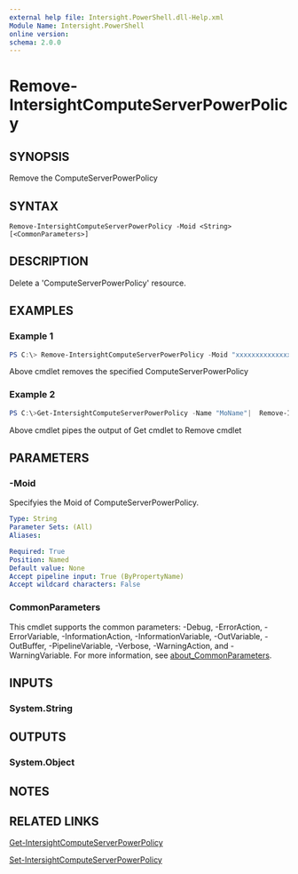 ```yaml
---
external help file: Intersight.PowerShell.dll-Help.xml
Module Name: Intersight.PowerShell
online version:
schema: 2.0.0
---
```


# Remove-IntersightComputeServerPowerPolicy

## SYNOPSIS
Remove the ComputeServerPowerPolicy

## SYNTAX

```
Remove-IntersightComputeServerPowerPolicy -Moid <String> [<CommonParameters>]
```

## DESCRIPTION
Delete a &apos;ComputeServerPowerPolicy&apos; resource.

## EXAMPLES

### Example 1
```powershell
PS C:\> Remove-IntersightComputeServerPowerPolicy -Moid "xxxxxxxxxxxxxxxxxxxxxxxxxxx"
```
Above cmdlet removes the specified ComputeServerPowerPolicy 

### Example 2
```powershell
PS C:\>Get-IntersightComputeServerPowerPolicy -Name "MoName"|  Remove-IntersightComputeServerPowerPolicy
```
Above cmdlet pipes the output of Get cmdlet to Remove cmdlet

## PARAMETERS

### -Moid
Specifyies the Moid of ComputeServerPowerPolicy.

```yaml
Type: String
Parameter Sets: (All)
Aliases:

Required: True
Position: Named
Default value: None
Accept pipeline input: True (ByPropertyName)
Accept wildcard characters: False
```

### CommonParameters
This cmdlet supports the common parameters: -Debug, -ErrorAction, -ErrorVariable, -InformationAction, -InformationVariable, -OutVariable, -OutBuffer, -PipelineVariable, -Verbose, -WarningAction, and -WarningVariable. For more information, see [about_CommonParameters](http://go.microsoft.com/fwlink/?LinkID=113216).

## INPUTS

### System.String

## OUTPUTS

### System.Object
## NOTES

## RELATED LINKS

[Get-IntersightComputeServerPowerPolicy](./Get-IntersightComputeServerPowerPolicy.md)

[Set-IntersightComputeServerPowerPolicy](./Set-IntersightComputeServerPowerPolicy.md)

